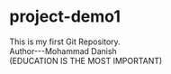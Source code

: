 # project-demo1
This is my first Git Repository.
<br>
Author---Mohammad Danish
<br>
(EDUCATION IS THE MOST IMPORTANT)
